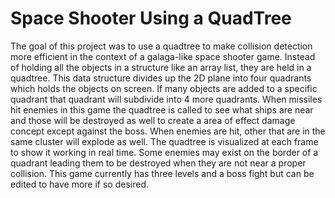 # Space Shooter Using a QuadTree #
The goal of this project was to use a quadtree to make collision detection more efficient in the context of a galaga-like space shooter game.
Instead of holding all the objects in a structure like an array list, they are held in a quadtree.  This data structure divides up the 2D plane into four quadrants which holds the objects on screen.
If many objects are added to a specific quadrant that quadrant will subdivide into 4 more quadrants.  When missiles hit enemies in this game the quadtree is called to see what ships are near and those
will be destroyed as well to create a area of effect damage concept except against the boss.  When enemies are hit, other that are in the same cluster will explode as well.
The quadtree is visualized at each frame to show it working in real time.  Some enemies may exist on the border of a quadrant leading them to be 
destroyed when they are not near a proper collision.  This game currently has three levels and a boss fight but can be edited to have more if so desired.   


